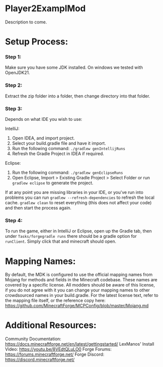 
# Player2ExamplMod

Description to come.


# Setup Process:


### Step 1: 
Make sure you have some JDK installed. On windows we tested with OpenJDK21.

### Step 2: 
Extract the zip folder into a folder, then change directory into that folder.

### Step 3: 
Depends on what IDE you wish to use:

IntelliJ:
   1. Open IDEA, and import project.
   2. Select your build.gradle file and have it import.
   3. Run the following command: `./gradlew genIntellijRuns`
   4. Refresh the Gradle Project in IDEA if required.

Eclipse:
   1. Run the following command: `./gradlew genEclipseRuns`
   2. Open Eclipse, Import > Existing Gradle Project > Select Folder 
      or run `gradlew eclipse` to generate the project.

If at any point you are missing libraries in your IDE, or you've run into problems you can 
run `gradlew --refresh-dependencies` to refresh the local cache. `gradlew clean` to reset everything 
(this does not affect your code) and then start the process again.

### Step 4: 
To run the game, either in IntelliJ or Eclipse, open up the Gradle tab, then under `Tasks/forgegradle runs` there should be a gradle option for `runClient`. Simply click that and minecraft should open.








# Mapping Names:

By default, the MDK is configured to use the official mapping names from Mojang for methods and fields 
in the Minecraft codebase. These names are covered by a specific license. All modders should be aware of this
license, if you do not agree with it you can change your mapping names to other crowdsourced names in your 
build.gradle. For the latest license text, refer to the mapping file itself, or the reference copy here:
https://github.com/MinecraftForge/MCPConfig/blob/master/Mojang.md

# Additional Resources: 

Community Documentation: https://docs.minecraftforge.net/en/latest/gettingstarted/
LexManos' Install Video: https://youtu.be/8VEdtQLuLO0
Forge Forums: https://forums.minecraftforge.net/
Forge Discord: https://discord.minecraftforge.net/
